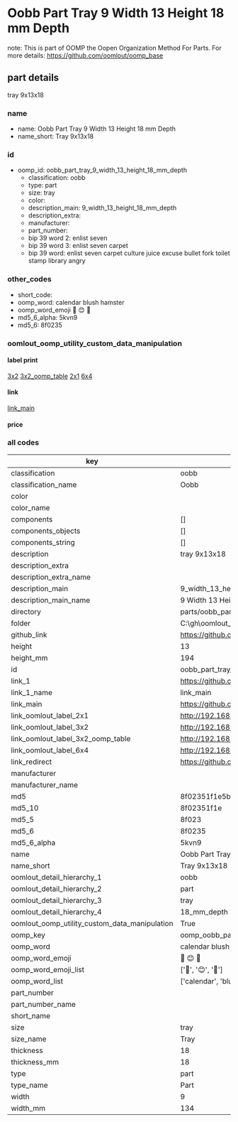 # Oobb Part Tray 9 Width 13 Height 18 mm Depth  

note: This is part of OOMP the Oopen Organization Method For Parts. For more details: https://github.com/oomlout/oomp_base

##  part details
  



tray 9x13x18



### name
* name: Oobb Part Tray 9 Width 13 Height 18 mm Depth
* name_short: Tray 9x13x18 
### id
* oomp_id: oobb_part_tray_9_width_13_height_18_mm_depth
  * classification: oobb
  * type: part
  * size: tray
  * color: 
  * description_main: 9_width_13_height_18_mm_depth
  * description_extra: 
  * manufacturer: 
  * part_number: 
  * bip 39 word 2: enlist seven
  * bip 39 word 3: enlist seven carpet
  * bip 39 word: enlist seven carpet culture juice excuse bullet fork toilet stamp library angry

### other_codes
* short_code: 
* oomp_word: calendar blush hamster
* oomp_word_emoji :calendar: :blush: :hamster:
* md5_6_alpha: 5kvn9
* md5_6: 8f0235






### oomlout_oomp_utility_custom_data_manipulation
#### label print
[3x2](http://192.168.1.245:1112/?label=oomp%205kvn9)
[3x2_oomp_table](http://192.168.1.108:1112/?label=oomp%205kvn9)
[2x1](http://192.168.1.242:1112/?label=oomp%205kvn9)
[6x4](http://192.168.1.55:1112/?label=oomp%205kvn9)    

#### link

[link_main](https://github.com/oomlout/oomlout_oobb_version_4_generated_parts/tree/main/navigation_oomp/oobb/part/tray/9_width_13_height_18_mm_depth/part)                              

#### price







### all codes 
| key | value |  
| --- | --- |  
| classification | oobb |  
| classification_name | Oobb |  
| color |  |  
| color_name |  |  
| components | [] |  
| components_objects | [] |  
| components_string | [] |  
| description | tray 9x13x18 |  
| description_extra |  |  
| description_extra_name |  |  
| description_main | 9_width_13_height_18_mm_depth |  
| description_main_name | 9 Width 13 Height 18 mm Depth |  
| directory | parts/oobb_part_tray_9_width_13_height_18_mm_depth |  
| folder | C:\gh\oomlout_oobb_version_4_generated_parts\parts\oobb_part_tray_9_width_13_height_18_mm_depth |  
| github_link | https://github.com/oomlout/oomlout_oomp_part_src/tree/main/parts/oobb_part_tray_9_width_13_height_18_mm_depth |  
| height | 13 |  
| height_mm | 194 |  
| id | oobb_part_tray_9_width_13_height_18_mm_depth |  
| link_1 | https://github.com/oomlout/oomlout_oobb_version_4_generated_parts/tree/main/navigation_oomp/oobb/part/tray/9_width_13_height_18_mm_depth/part |  
| link_1_name | link_main |  
| link_main | https://github.com/oomlout/oomlout_oobb_version_4_generated_parts/tree/main/navigation_oomp/oobb/part/tray/9_width_13_height_18_mm_depth/part |  
| link_oomlout_label_2x1 | http://192.168.1.242:1112/?label=oomp%205kvn9 |  
| link_oomlout_label_3x2 | http://192.168.1.245:1112/?label=oomp%205kvn9 |  
| link_oomlout_label_3x2_oomp_table | http://192.168.1.108:1112/?label=oomp%205kvn9 |  
| link_oomlout_label_6x4 | http://192.168.1.55:1112/?label=oomp%205kvn9 |  
| link_redirect | https://github.com/oomlout/oomlout_oobb_version_4_generated_parts/tree/main/parts/oobb_tray_09_13_18 |  
| manufacturer |  |  
| manufacturer_name |  |  
| md5 | 8f02351f1e5b63c53c3c635845b12a56 |  
| md5_10 | 8f02351f1e |  
| md5_5 | 8f023 |  
| md5_6 | 8f0235 |  
| md5_6_alpha | 5kvn9 |  
| name | Oobb Part Tray 9 Width 13 Height 18 mm Depth |  
| name_short | Tray 9x13x18  |  
| oomlout_detail_hierarchy_1 | oobb |  
| oomlout_detail_hierarchy_2 | part |  
| oomlout_detail_hierarchy_3 | tray |  
| oomlout_detail_hierarchy_4 | 18_mm_depth |  
| oomlout_oomp_utility_custom_data_manipulation | True |  
| oomp_key | oomp_oobb_part_tray_9_width_13_height_18_mm_depth |  
| oomp_word | calendar blush hamster |  
| oomp_word_emoji | :calendar: :blush: :hamster: |  
| oomp_word_emoji_list | [':calendar:', ':blush:', ':hamster:'] |  
| oomp_word_list | ['calendar', 'blush', 'hamster'] |  
| part_number |  |  
| part_number_name |  |  
| short_name |  |  
| size | tray |  
| size_name | Tray |  
| thickness | 18 |  
| thickness_mm | 18 |  
| type | part |  
| type_name | Part |  
| width | 9 |  
| width_mm | 134 |  
